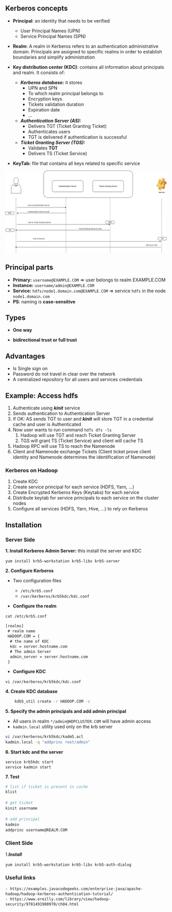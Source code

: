 ## Kerberos concepts

- **Principal**: an identity that needs to be verified
	- User Principal Names (UPN)
	- Service Principal Names (SPN)

- **Realm**: A realm in Kerberos refers to an authentication administrative domain.
  Principals are assigned to specific realms in order to establish boundaries and simplify administration

- **Key distribution center (KDC)**: contains all information about principals and realm. It consists of:
    - ***Kerberos database:*** it stores  
        - UPN and SPN
        - To which realm principal belongs to
        - Encryption keys
        - Tickets validation duration
        - Expiration date
        - ...
	- ***Authentication Server (AS):***
	    - Delivers TGT (Ticket Granting Ticket)
	    - Authenticates users
        - TGT is delivered if authentication is successful
	- ***Ticket Granting Server (TGS):***
        - Validates **TGT**
	    - Delivers TS (Ticket Service)
- **KeyTab:** file that contains all keys related to specific service


![picture alt](kerberos.png "kerberos")


## Principal parts

- **Primary:** ```username@EXAMPLE.COM``` => user belongs to realm EXAMPLE.COM
- **Instance:** ```username/admin@EXAMPLE.COM```
- **Service:** ```hdfs/node1.domain.com@EXAMPLE.COM``` => service ```hdfs``` in the node ```node1.domain.com```
- **PS**: naming is **case-sensitive**

## Types

- **One way**

- **bidirectional trust or full trust**

## Advantages

- Is Single sign on
- Password do not travel in clear over the network
- A centralized repository for all users and services credentials 

## Example: Access hdfs

1. Authenticate using ***kinit*** service
2. Sends authentication to Authentication Server
3. If OK: AS sends TGT to user and ***kinit*** will store TGT in a credential cache and user is Authenticated
4. Now user wants to run command ```hdfs dfs -ls ```
    1. Hadoop will use TGT and reach Ticket Granting Server
    2. TGS will grant TS (Ticket Service) and client will cache TS
5. Hadoop RPC will use TS to reach the Namenode
6. Client and Namenode exchange Tickets (Client ticket prove client identity and Namenode determines the identification of Namenode)

### Kerberos on Hadoop

1. Create KDC
2. Create service principal for each service (HDFS, Yarn, ...)
3. Create Encrypted Kerberos Keys (Keytabs) for each service
4. Distribute keytab for service principals to each service on the cluster nodes
5. Configure all services (HDFS, Yarn, Hive, ...) to rely on Kerberos

## Installation

### Server Side

**1. Install Kerberos Admin Server:** this install the server and KDC

```yum install krb5-workstation krb5-libs krb5-server```

**2. Configure Kerberos**

* Two configuration files

    * ```/etc/krb5.conf```
    * ```/var/kerberos/krb5kdc/kdc.conf```

* **Configure the realm**

```cat /etc/krb5.conf```

```
[realms]
 # realm name
 HADOOP.COM = {  
  # the name of KDC
  kdc = server.hostname.com
  # The admin Server
  admin_server = server.hostname.com 
 }
```

* **Configure KDC**

```vi /var/kerberos/krb5kdc/kdc.conf```

**4. Create KDC database**

```sh
    kdb5_util create -r HADOOP.COM -s
```

**5. Specify the admin principals and add admin principal**

* All users in realm ```*/admin@HDPCLUSTER.COM``` will have admin access
* ```kadmin.local``` utility used only on the krb server

```sh
vi /var/kerberos/krb5kdc/kadm5.acl
kadmin.local -q "addprinc root/admin"
```

**6. Start kdc and the server**

```
service krb5kdc start
service kadmin start
```

**7. Test**

```sh
# list if ticket is present in cache
klist

# get ticket
kinit username

# add principal
kadmin
addprinc username@REALM.COM
```

### Client Side

1.***Install***

```yum install krb5-workstation krb5-libs krb5-auth-dialog```

### Useful links

```
- https://examples.javacodegeeks.com/enterprise-java/apache-hadoop/hadoop-kerberos-authentication-tutorial/
- https://www.oreilly.com/library/view/hadoop-security/9781491900970/ch04.html
```
